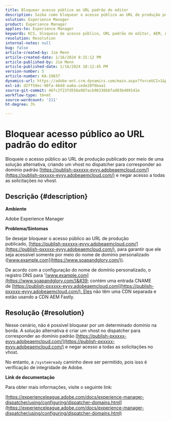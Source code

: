 ```yaml
---
title: Bloquear acesso público ao URL padrão do editor
description: Saiba como bloquear o acesso público ao URL de produção publicado no Adobe Experience Manager.
solution: Experience Manager
product: Experience Manager
applies-to: Experience Manager
keywords: KCS, bloqueio de acesso público, URL padrão do editor, AEM, Adobe Experience Manager, Solução de problemas, Fastly, CDN, DNS, CNAME
resolution: Resolution
internal-notes: null
bug: false
article-created-by: Jim Menn
article-created-date: 1/16/2024 8:15:12 PM
article-published-by: Jim Menn
article-published-date: 1/16/2024 10:12:45 PM
version-number: 5
article-number: KA-19837
dynamics-url: https://adobe-ent.crm.dynamics.com/main.aspx?forceUCI=1&pagetype=entityrecord&etn=knowledgearticle&id=20ac51f0-abb4-ee11-a569-6045bd006268
exl-id: d2ff59ec-90fa-46dd-aa6a-cede20f6baa1
source-git-commit: 46fc2f23fd556a987acb96338b6fad03b489141e
workflow-type: tm+mt
source-wordcount: '211'
ht-degree: 3%

---
```


# Bloquear acesso público ao URL padrão do editor


Bloqueie o acesso público ao URL de produção publicado por meio de uma solução alternativa, criando um vhost no dispatcher para corresponder ao domínio padrão [https://publish-pxxxxx-eyyy.adobeaemcloud.com/](https://publish-pxxxxx-eyyy.adobeaemcloud.com/) e negar acesso a todas as solicitações no vhost.

## Descrição {#description}


<b>Ambiente</b>

Adobe Experience Manager

<b>Problema/Sintomas</b>

Se desejar bloquear o acesso público ao URL de produção publicado, [https://publish-pxxxxx-eyyy.adobeaemcloud.com/](https://publish-pxxxxx-eyyy.adobeaemcloud.com/), para garantir que ele seja acessível somente por meio do nome de domínio personalizado ([www.example.com](https://www.soapandglory.com/)).

De acordo com a configuração do nome de domínio personalizado, o registro DNS para &#39;[www.example.com](https://www.soapandglory.com/)&#39; contém uma entrada CNAME de [https://publish-pxxxxx-eyyy.adobeaemcloud.com](https://publish-pxxxxx-eyyy.adobeaemcloud.com/). Eles não têm uma CDN separada e estão usando a CDN AEM Fastly.


## Resolução {#resolution}


Nesse cenário, não é possível bloquear por um determinado domínio na borda. A solução alternativa é criar um vhost no dispatcher para corresponder ao domínio padrão [https://publish-pxxxxx-eyyy.adobeaemcloud.com/](https://publish-pxxxxx-eyyy.adobeaemcloud.com/) e negar acesso a todas as solicitações no vhost.

No entanto, a `/systemready` caminho deve ser permitido, pois isso é verificação de integridade de Adobe.

<b>Link de documentação</b>

Para obter mais informações, visite o seguinte link:

[https://experienceleague.adobe.com/docs/experience-manager-dispatcher/using/configuring/dispatcher-domains.html](https://experienceleague.adobe.com/docs/experience-manager-dispatcher/using/configuring/dispatcher-domains.html)
